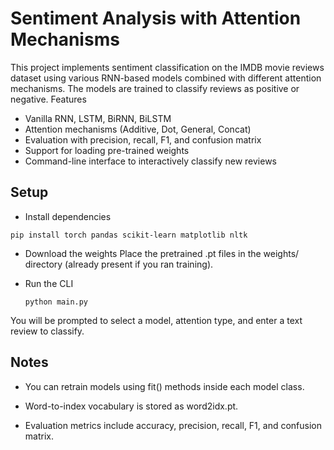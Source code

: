 # Sentiment Analysis with Attention Mechanisms

This project implements sentiment classification on the IMDB movie reviews dataset using various RNN-based models combined with different attention mechanisms. The models are trained to classify reviews as positive or negative.
Features

- Vanilla RNN, LSTM, BiRNN, BiLSTM
- Attention mechanisms (Additive, Dot, General, Concat)
- Evaluation with precision, recall, F1, and confusion matrix
- Support for loading pre-trained weights
- Command-line interface to interactively classify new reviews

## Setup

- Install dependencies

`pip install torch pandas scikit-learn matplotlib nltk`

- Download the weights
Place the pretrained .pt files in the weights/ directory (already present if you ran training).

- Run the CLI

    `python main.py`

You will be prompted to select a model, attention type, and enter a text review to classify.

## Notes

- You can retrain models using fit() methods inside each model class.

- Word-to-index vocabulary is stored as word2idx.pt.

- Evaluation metrics include accuracy, precision, recall, F1, and confusion matrix.